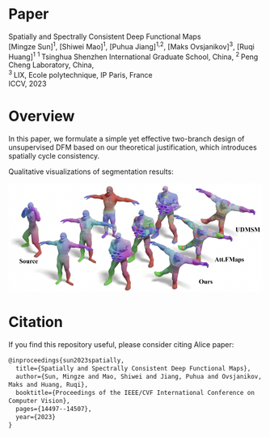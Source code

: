 # Paper
Spatially and Spectrally Consistent Deep Functional Maps  <br/>
[Mingze Sun]<sup>1</sup>, [Shiwei Mao]<sup>1</sup>, [Puhua Jiang]<sup>1,2</sup>,  [Maks Ovsjanikov]<sup>3</sup>, [Ruqi Huang]<sup>1</sup>
<sup>1 </sup>Tsinghua Shenzhen International Graduate School, China,   <sup>2 </sup>Peng Cheng Laboratory, China,  <br/>
<sup>3 </sup>LIX, Ecole polytechnique, IP Paris, France <br/>
ICCV, 2023 <br/>

# Overview 
In this paper, we formulate a simple yet effective two-branch design of unsupervised DFM based on our theoretical justification, which introduces spatially cycle consistency.

Qualitative visualizations of segmentation results:

![image](./asset/teaser.png)



# Citation
If you find this repository useful, please consider citing Alice paper:
```
@inproceedings{sun2023spatially,
  title={Spatially and Spectrally Consistent Deep Functional Maps},
  author={Sun, Mingze and Mao, Shiwei and Jiang, Puhua and Ovsjanikov, Maks and Huang, Ruqi},
  booktitle={Proceedings of the IEEE/CVF International Conference on Computer Vision},
  pages={14497--14507},
  year={2023}
}
```
